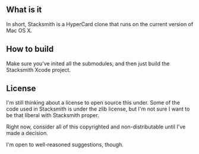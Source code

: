 What is it
----------

In short, Stacksmith is a HyperCard clone that runs on the current version of Mac OS X.


How to build
------------

Make sure you've inited all the submodules, and then just build the Stacksmith Xcode project.


License
-------

I'm still thinking about a license to open source this under. Some of the code used in Stacksmith is under the zlib license, but I'm not sure I want to be that liberal with Stacksmith proper.

Right now, consider all of this copyrighted and non-distributable until I've made a decision.

I'm open to well-reasoned suggestions, though.